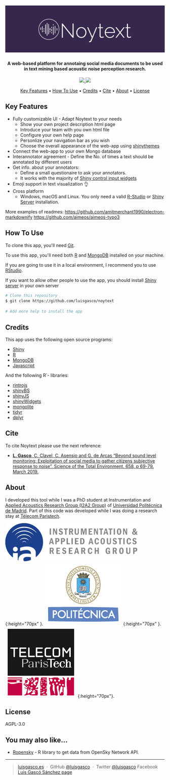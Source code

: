 <h1 align="center">
  <br>
  <a><img src="https://github.com/luisgasco/noytext/blob/master/www/img/Noytext-02.jpg?raw=true" alt="Noytext" width="800"></a>
</h1>

       
<h4 align="center">A web-based platform for annotaing social media documents to be used in text mining based acoustic noise perception research.</h4>

<p align="center">
  <a href="https://saythanks.io/to/luisgasco">
      <img src="https://img.shields.io/badge/SayThanks.io-%E2%98%BC-1EAEDB.svg">
  </a>
  <a href="https://paypal.me/luisgasco?locale.x=es_ES">
    <img src="https://img.shields.io/badge/$-donate-ff69b4.svg?maxAge=2592000&amp;style=flat">
  </a>
</p>

<p align="center">
  <a href="#key-features">Key Features</a> •
  <a href="#how-to-use">How To Use</a> •
  <a href="#credits">Credits</a> •
  <a href="#cite">Cite</a> •
  <a href="#about">About</a> •
  <a href="#license">License</a>
</p>



## Key Features

* Fully customizable UI - Adapt Noytext to your needs
  - Show your own project description html page
  - Introduce your team with you own html file
  - Configure your own help page
  - Personlize your navigation bar as you wish
  - Choose the overall appearance of the web-app using [shinythemes](https://rstudio.github.io/shinythemes/)
* Connect the web-app to your own Mongo database
* Interannotator agreement - Define the No. of times a text should be annotated by different users
* Get info. about your annotators:
  - Define a small questionaire to ask your annotators.
  - It works with the majority of [Shiny control input widgets](https://shiny.rstudio.com/tutorial/written-tutorial/lesson3/)
* Emoji support in text visualization 👌
* Cross platform
  - Windows, macOS and Linux. You only need a valid [R-Studio](https://www.rstudio.com/) or [Shiny Server](https://www.rstudio.com/products/shiny/shiny-server/) installation.


More examples of readmes:
https://github.com/amitmerchant1990/electron-markdownify
https://github.com/aimeos/aimeos-typo3


## How To Use

To clone this app, you'll need [Git](https://git-scm.com).

To use this app, you'll need both [R](https://www.r-project.org/) and [MongoDB](https://www.mongodb.com/) installed on your machine. 

If you are going to use it in a local environment, I recommend you to use [RStudio](https://www.rstudio.com/).

If you want to allow other people to use the app, you should install [Shiny server](https://shiny.rstudio.com/) in your own server

```bash
# Clone this repository
$ git clone https://github.com/luisgasco/noytext

# Add more help to install the app
```

## Credits
This app uses the following open source programs:

- [Shiny](https://shiny.rstudio.com/)
- [R](https://www.r-project.org/)
- [MongoDB](https://www.mongodb.com/)
- [Javascript](https://www.javascript.com/)

And the following R´- libraries:
- [rintrojs](https://github.com/carlganz/rintrojs)
- [shinyBS](https://ebailey78.github.io/shinyBS/)
- [shinyJS](https://github.com/daattali/shinyjs)
- [shinyWidgets](https://github.com/dreamRs/shinyWidgets)
- [mongolite](https://jeroen.github.io/mongolite/)
- [tidyr](https://tidyr.tidyverse.org/)
- [dplyr](https://dplyr.tidyverse.org/)

## Cite
To cite Noytext please use the next reference:
 - [**L. Gasco**, C. Clavel, C. Asensio and G. de Arcas “Beyond sound level monitoring: Exploitation of social media to gather citizens subjective response to noise”,  Science of the Total Environment. 658, p  69-79. March 2019. ](https://doi.org/10.1016/j.scitotenv.2018.12.071)

## About
I developed this tool while I was a PhD student at Instrumentation and [Applied Acoustics Research Group (I2A2 Group)]() of [Universidad Politécnica de Madrid](). Part of this code was developed while I was doing a research stay at [Télecom Paristech]().

![I2A2](https://github.com/luisgasco/noytext/blob/master/www/logo.png "http://www.i2a2.upm.es/") {:height="70px" }.
![UPM](https://github.com/luisgasco/noytext/blob/master/www/logo2.jpg "http://www.upm.es/") {:height="70px" }.
![TELECOM](https://github.com/luisgasco/noytext/blob/master/www/logo_telecom.png "https://www.telecom-paristech.fr/") {:height="70px"}.


## License

AGPL-3.0


## You may also like...

- [Ropensky](https://github.com/luisgasco/Ropensky) - R library to get data from OpenSky Network API.

---

> [luisgasco.es](http://luisgasco.es/) &nbsp;&middot;&nbsp;
> GitHub [@luisgasco](https://github.com/luisgasco) &nbsp;&middot;&nbsp;
> Twitter [@luisgasco](https://twitter.com/luisgasco)
> Facebook [Luis Gascó Sánchez page](https://www.facebook.com/Luis-Gasco-Sanchez-165003227504667)


